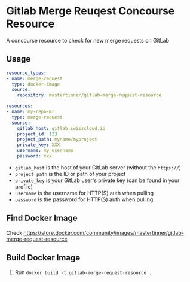 # Gitlab Merge Reuqest Concourse Resource

A concourse resource to check for new merge requests on GitLab

## Usage

```yaml
resource_types:
- name: merge-request
  type: docker-image
  source:
    repository: mastertinner/gitlab-merge-request-resource

resources:
- name: my-repo-mr
  type: merge-request
  source:
    gitlab_host: gitlab.swisscloud.io
    project_id: 123
    project_path: myname/myproject
    private_key: XXX
    username: my_username
    password: xxx
```

* `gitlab_host` is the host of your GitLab server (without the `https://`)
* `project_path` is the ID or path of your project
* `private_key` is your GitLab user's private key (can be found in your profile)
* `username` is the username for HTTP(S) auth when pulling
* `password` is the password for HTTP(S) auth when pulling

## Find Docker Image

Check <https://store.docker.com/community/images/mastertinner/gitlab-merge-request-resource>

## Build Docker Image

1. Run `docker build -t gitlab-merge-request-resource .`
